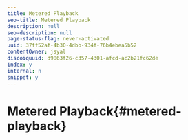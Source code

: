 ```yaml
---
title: Metered Playback
seo-title: Metered Playback
description: null
seo-description: null
page-status-flag: never-activated
uuid: 37ff52af-4b30-4dbb-934f-76b4ebea5b52
contentOwner: jsyal
discoiquuid: d9863f26-c357-4301-afcd-ac2b21fc62de
index: y
internal: n
snippet: y
---
```


# Metered Playback{#metered-playback}

